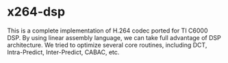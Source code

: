 # x264-dsp
This is a complete implementation of H.264 codec ported for TI C6000 DSP.  By using linear assembly language, we can take full advantage of DSP architecture. We  tried to optimize several core routines, including DCT,  Intra-Predict, Inter-Predict, CABAC, etc.

